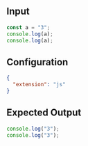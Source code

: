 
## Input
```javascript input
const a = "3";
console.log(a);
console.log(a);
```

## Configuration
```json configuration
{
  "extension": "js"
}
```

## Expected Output
```javascript expected output
console.log("3");
console.log("3");
```
